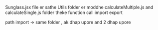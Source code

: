 Sunglass.jsx file er sathe Utils folder er moddhe calculateMultiple.js and calculateSingle.js folder theke function call import export 

path import -> same folder , ak dhap upore and 2 dhap upore